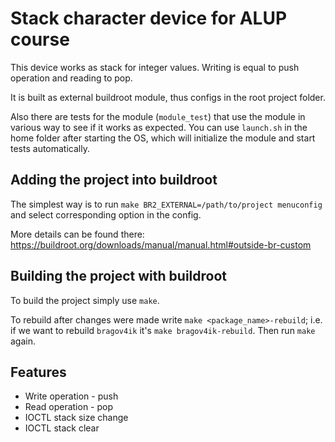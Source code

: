 # Stack character device for ALUP course

This device works as stack for integer values. Writing is equal to push operation and reading to pop.

It is built as external buildroot module, thus configs in the root project folder.

Also there are tests for the module (`module_test`) that use the module in various way to see if it works as expected. You can use `launch.sh` in the home folder after starting the OS, which will initialize the module and start tests automatically.

## Adding the project into buildroot

The simplest way is to run
```make BR2_EXTERNAL=/path/to/project menuconfig```
and select corresponding option in the config.

More details can be found there: https://buildroot.org/downloads/manual/manual.html#outside-br-custom

## Building the project with buildroot

To build the project simply use `make`. 

To rebuild after changes were made write `make <package_name>-rebuild`; i.e. if we want to rebuild `bragov4ik` it's `make bragov4ik-rebuild`. Then run `make` again.

## Features

* Write operation - push
* Read operation - pop
* IOCTL stack size change
* IOCTL stack clear
